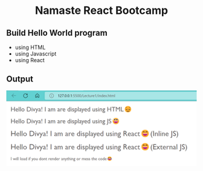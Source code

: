 # <p align="center">Namaste React Bootcamp</p>

## Build Hello World program

- using HTML
- using Javascript
- using React

## Output
![](https://github.com/gavandivya/NamasteReact/blob/main/Lecture1/output.png)
